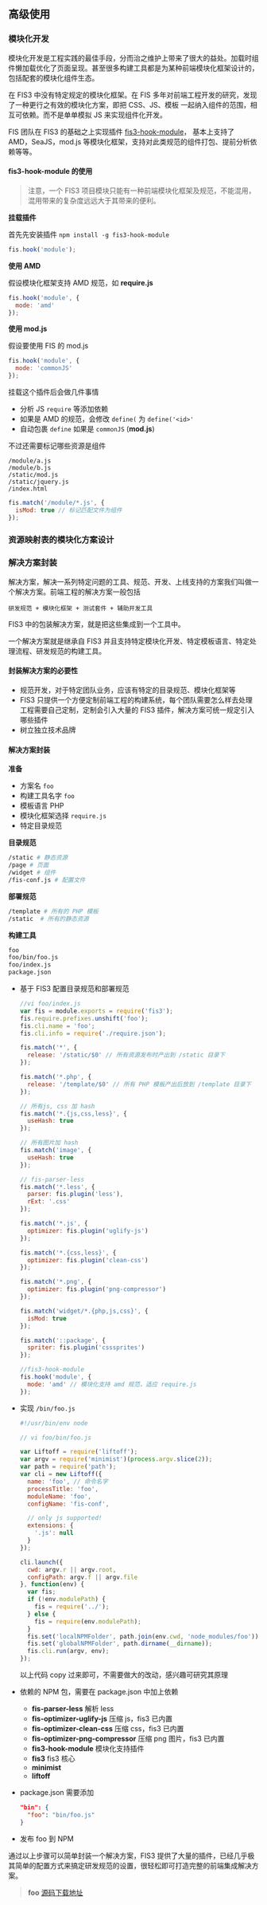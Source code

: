 ## 高级使用

### 模块化开发

模块化开发是工程实践的最佳手段，分而治之维护上带来了很大的益处。加载时组件懒加载优化了页面呈现。甚至很多构建工具都是为某种前端模块化框架设计的，包括配套的模块化组件生态。

在 FIS3 中没有特定规定的模块化框架。在 FIS 多年对前端工程开发的研究，发现了一种更行之有效的模块化方案，即把 CSS、JS、模板 一起纳入组件的范围，相互可依赖。而不是单单模拟 JS 来实现组件化开发。

FIS 团队在 FIS3 的基础之上实现插件 [fis3-hook-module](https://github.com/fex-team/fis3-hook-module)， 基本上支持了 AMD，SeaJS，mod.js 等模块化框架，支持对此类规范的组件打包、提前分析依赖等等。

#### fis3-hook-module 的使用

> 注意，一个 FIS3 项目模块只能有一种前端模块化框架及规范，不能混用，混用带来的复杂度远远大于其带来的便利。

**挂载插件**

首先先安装插件 `npm install -g fis3-hook-module`

```js
fis.hook('module');
```

**使用 AMD**

假设模块化框架支持 AMD 规范，如 **require.js**

```js
fis.hook('module', {
  mode: 'amd'
});
```

**使用 mod.js**

假设要使用 FIS 的 mod.js

```js
fis.hook('module', {
  mode: 'commonJS'
});
```

挂载这个插件后会做几件事情
- 分析 JS `require` 等添加依赖
- 如果是 AMD 的规范，会修改 `define(` 为 `define('<id>'` 
- 自动包裹 `define` 如果是 `commonJS` (**mod.js**)

不过还需要标记哪些资源是组件

```
/module/a.js
/module/b.js
/static/mod.js
/static/jquery.js
/index.html
```

```js
fis.match('/module/*.js', {
  isMod: true // 标记匹配文件为组件
});
```

### 资源映射表的模块化方案设计

### 解决方案封装

解决方案，解决一系列特定问题的工具、规范、开发、上线支持的方案我们叫做一个解决方案。前端工程的解决方案一般包括

    研发规范 + 模块化框架 + 测试套件 + 辅助开发工具

FIS3 中的包装解决方案，就是把这些集成到一个工具中。

一个解决方案就是继承自 FIS3 并且支持特定模块化开发、特定模板语言、特定处理流程、研发规范的构建工具。

#### 封装解决方案的必要性

- 规范开发，对于特定团队业务，应该有特定的目录规范、模块化框架等
- FIS3 只提供一个方便定制前端工程的构建系统，每个团队需要怎么样去处理工程需要自己定制，定制会引入大量的 FIS3 插件，解决方案可统一规定引入哪些插件
- 树立独立技术品牌

#### 解决方案封装

**准备**

- 方案名 `foo`
- 构建工具名字 `foo`
- 模板语言 PHP
- 模块化框架选择 `require.js`
- 特定目录规范

**目录规范**

```bash
/static # 静态资源
/page # 页面
/widget # 组件
/fis-conf.js # 配置文件
```

**部署规范**

```bash
/template # 所有的 PHP 模板
/static  # 所有的静态资源 
```

**构建工具**

```bash
foo
foo/bin/foo.js
foo/index.js
package.json
```

- 基于 FIS3 配置目录规范和部署规范

  ```js
  //vi foo/index.js
  var fis = module.exports = require('fis3');
  fis.require.prefixes.unshift('foo');
  fis.cli.name = 'foo';
  fis.cli.info = require('./require.json');

  fis.match('*', {
    release: '/static/$0' // 所有资源发布时产出到 /static 目录下
  });

  fis.match('*.php', {
    release: '/template/$0' // 所有 PHP 模板产出后放到 /template 目录下
  });

  // 所有js, css 加 hash
  fis.match('*.{js,css,less}', {
    useHash: true
  });

  // 所有图片加 hash
  fis.match('image', {
    useHash: true
  });

  // fis-parser-less
  fis.match('*.less', {
    parser: fis.plugin('less'),
    rExt: '.css'
  });

  fis.match('*.js', {
    optimizer: fis.plugin('uglify-js')
  });

  fis.match('*.{css,less}', {
    optimizer: fis.plugin('clean-css')
  });

  fis.match('*.png', {
    optimizer: fis.plugin('png-compressor')
  });

  fis.match('widget/*.{php,js,css}', {
    isMod: true
  });

  fis.match('::package', {
    spriter: fis.plugin('csssprites')
  });

  //fis3-hook-module
  fis.hook('module', {
    mode: 'amd' // 模块化支持 amd 规范，适应 require.js
  });
  ```

- 实现 `/bin/foo.js`

  ```js
  #!/usr/bin/env node
  
  // vi foo/bin/foo.js
  
  var Liftoff = require('liftoff');
  var argv = require('minimist')(process.argv.slice(2));
  var path = require('path');
  var cli = new Liftoff({
    name: 'foo', // 命令名字
    processTitle: 'foo',
    moduleName: 'foo',
    configName: 'fis-conf',

    // only js supported!
    extensions: {
      '.js': null
    }
  });

  cli.launch({
    cwd: argv.r || argv.root,
    configPath: argv.f || argv.file
  }, function(env) {
    var fis;
    if (!env.modulePath) {
      fis = require('../');
    } else {
      fis = require(env.modulePath);
    }
    fis.set('localNPMFolder', path.join(env.cwd, 'node_modules/foo'));
    fis.set('globalNPMFolder', path.dirname(__dirname));
    fis.cli.run(argv, env);
  });
  ```

  以上代码 copy 过来即可，不需要做大的改动，感兴趣可研究其原理

- 依赖的 NPM 包，需要在 package.json 中加上依赖
  + **fis-parser-less** 解析 less
  + **fis-optimizer-uglify-js** 压缩 js，fis3 已内置
  + **fis-optimizer-clean-css** 压缩 css，fis3 已内置
  + **fis-optimizer-png-compressor** 压缩 png 图片，fis3 已内置
  + **fis3-hook-module** 模块化支持插件
  + **fis3** fis3 核心
  + **minimist**
  + **liftoff**

- package.json 需要添加

  ```json
  "bin": {
    "foo": "bin/foo.js"
  }
  ```

- 发布 foo 到 NPM

通过以上步骤可以简单封装一个解决方案，FIS3 提供了大量的插件，已经几乎极其简单的配置方式来搞定研发规范的设置，很轻松即可打造完整的前端集成解决方案。

> **foo** [源码下载地址](https://github.com/fex-team/fis3/blob/dev/doc/demo/foo.tar.gz)
